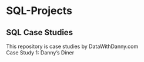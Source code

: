 # SQL-Projects
## SQL Case Studies

This repository is case studies by DataWithDanny.com <br>
Case Study 1: Danny’s Diner <br> 

